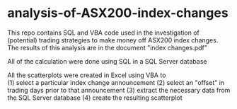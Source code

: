 # analysis-of-ASX200-index-changes
This repo contains SQL and VBA code used in the investigation of (potential) trading strategies
to make money off ASX200 index changes. The results of this analysis are in the document "index changes.pdf"

All of the calculation were done using SQL in a SQL Server database

All the scatterplots were created in Excel using VBA to<br>
(1) select a particular index change announcement
(2) select an "offset" in trading days prior to that announcement
(3) extract the necessary data from the SQL Server database
(4) create the resulting scatterplot
